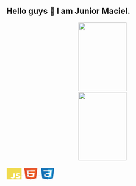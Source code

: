 ## Hello guys 👋 I am Junior Maciel.

<div align="center">
  <a href="https://github.com/junior-maciel">
  <img width="50%" height="180em" src="https://github-readme-stats.vercel.app/api?username=junior-maciel&show_icons=true&theme=dark&include_all_commits=true&count_private=true"/>
  <img width="50%" height="180em" src="https://github-readme-stats.vercel.app/api/top-langs/?username=junior-maciel&layout=compact&langs_count=7&theme=dark"/>
</div>
  
<div style="display: inline_block"><br>
  <img align="center" alt="Maciel-Js" height="30" width="40" src="https://raw.githubusercontent.com/devicons/devicon/master/icons/javascript/javascript-plain.svg">
  <img align="center" alt="Maciel-HTML" height="30" width="40" src="https://raw.githubusercontent.com/devicons/devicon/master/icons/html5/html5-original.svg">
  <img align="center" alt="Maciel-CSS" height="30" width="40" src="https://raw.githubusercontent.com/devicons/devicon/master/icons/css3/css3-original.svg">
</div>
  
